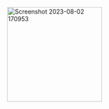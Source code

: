 <img width="221" alt="Screenshot 2023-08-02 170953" src="https://github.com/mehedimdf/Tap-Battle-Game-Flutter/assets/49268726/7a1ab4a0-7fc2-4356-9990-0332a7410451">
